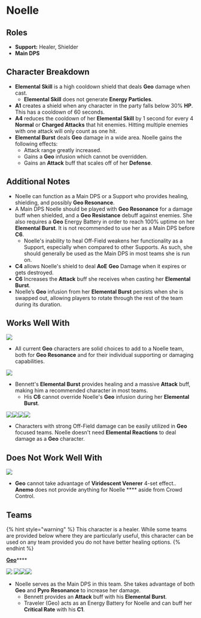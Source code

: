 # Noelle

## **Roles**

* **Support:** Healer, Shielder
* **Main DPS**

## **Character Breakdown**

* **Elemental Skill** is a high cooldown shield that deals **Geo** damage when cast.
  * **Elemental Skill** does not generate **Energy Particles**.
* **A1** creates a shield when any character in the party falls below 30% **HP**. This has a cooldown of 60 seconds.
* **A4** reduces the cooldown of her **Elemental Skill** by 1 second for every 4 **Normal** or **Charged Attacks** that hit enemies. Hitting multiple enemies with one attack will only count as one hit.
* **Elemental Burst** deals **Geo** damage in a wide area. Noelle gains the following effects:
  * Attack range greatly increased.
  * Gains a **Geo** infusion which cannot be overridden.
  * Gains an **Attack** buff that scales off of her **Defense**.

## **Additional Notes**

* Noelle can function as a Main DPS or a Support who provides healing, shielding, and possibly **Geo Resonance**.
* A Main DPS Noelle should be played with **Geo Resonance** for a damage buff when shielded, and a **Geo Resistance** debuff against enemies. She also requires a **Geo** Energy Battery in order to reach 100% uptime on her **Elemental Burst**. It is not recommended to use her as a Main DPS before **C6**.
  * Noelle's inability to heal Off-Field weakens her functionality as a Support, especially when compared to other Supports. As such, she should generally be used as the Main DPS in most teams she is run on.
* **C4** allows Noelle's shield to deal **AoE** **Geo** Damage when it expires or gets destroyed.
* **C6** Increases the **Attack** buff she receives when casting her **Elemental Burst**.
* Noelle’s **Geo** infusion from her **Elemental Burst** persists when she is swapped out, allowing players to rotate through the rest of the team during its duration.

## **Works Well With**

****![](../../.gitbook/assets/Element\_Geo.webp)****

* All current **Geo** characters are solid choices to add to a Noelle team, both for **Geo Resonance** and for their individual supporting or damaging capabilities.

![](../../.gitbook/assets/UI\_AvatarIcon\_Bennett.png)

* Bennett's **Elemental Burst** provides healing and a massive **Attack** buff, making him a recommended character in most teams.
  * His **C6** cannot override Noelle's **Geo** infusion during her **Elemental Burst**.

![](../../.gitbook/assets/UI\_AvatarIcon\_Beidou.png)![](../../.gitbook/assets/UI\_AvatarIcon\_Fischl.png)![](../../.gitbook/assets/UI\_AvatarIcon\_Xingqiu.png)![](../../.gitbook/assets/UI\_AvatarIcon\_Xiangling.png)

* Characters with strong Off-Field damage can be easily utilized in **Geo** focused teams. Noelle doesn't need **Elemental Reactions** to deal damage as a **Geo** character.

## **Does Not Work Well With**

****![](../../.gitbook/assets/Element\_Anemo.webp)****

* **Geo** cannot take advantage of **Viridescent Venerer** 4-set effect.. **Anemo** does not provide anything for Noelle **** aside from Crowd Control.

## **Teams**

{% hint style="warning" %}
This character is a healer. While some teams are provided below where they are particularly useful, this character can be used on any team provided you do not have better healing options.
{% endhint %}

[**Geo**](../../teams/geo.md)****

[![](../../.gitbook/assets/UI\_AvatarIcon\_Noelle.png)](noelle.md) ![](../../.gitbook/assets/UI\_AvatarIcon\_Aether\_Geo.png)![](../../.gitbook/assets/UI\_AvatarIcon\_Xiangling.png)![](../../.gitbook/assets/UI\_AvatarIcon\_Bennett.png)

* Noelle serves as the Main DPS in this team. She takes advantage of both **Geo** and **Pyro** **Resonance** to increase her damage.
  * Bennett provides an **Attack** buff with his **Elemental Burst**.
  * Traveler (Geo) acts as an Energy Battery for Noelle and can buff her **Critical Rate** with his **C1**.
